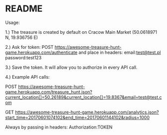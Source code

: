 # README

Usage:

1.)
The treasure is created by default on Cracow Main Market (50.0618971 N, 19.936756 E)

2.)
Ask for token:
POST https://awesome-treasure-hunt-game.herokuapp.com/authenticate
and place in headers:
email:test@test.pl
password:test123

3.)
Save the token. It will allow you to authorize in every API call.

4.)
Example API calls:

POST https://awesome-treasure-hunt-game.herokuapp.com/treasure_hunt.json?current_location[]=50.26189&current_location[]=19.8367&email=test@test.com

GET https://awesome-treasure-hunt-game.herokuapp.com/analytics.json?start_time=20170601074102&end_time=20170601144102&radius=1000

Always by passing in headers:
Authorization:TOKEN
